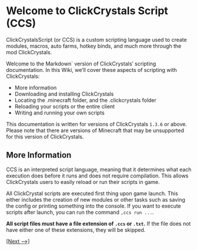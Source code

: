 # Welcome to ClickCrystals Script (CCS)

ClickCrystalsScript (or CCS) is a custom scripting language used to create modules, macros, auto farms, hotkey binds, and much more through the mod ClickCrystals.

Welcome to the Markdown` version of ClickCrystals’ scripting documentation.
In this Wiki, we’ll cover these aspects of scripting with ClickCrystals:
- More information
- Downloading and installing ClickCrystals
- Locating the .minecraft folder, and the .clickcrystals folder
- Reloading your scripts or the entire client
- Writing and running your own scripts

This documentation is written for versions of ClickCrystals `1.3.6` or above. Please note that there are versions of Minecraft that may be unsupported for this version of ClickCrystals.

## More Information
CCS is an interpreted script language, meaning that it determines what each execution does before it runs and does not require compilation. This allows ClickCrystals users to easily reload or run their scripts in game.

All ClickCrystal scripts are executed first thing upon game launch. This either includes the creation of new modules or other tasks such as saving the config or printing something into the console. If you want to execute scripts after launch, you can run the command `,ccs run ...`.

**All script files must have a file extension of `.ccs` or `.txt`.** If the file does not have either one of these extensions, they will be skipped.

[[Next -->]](./download.md)